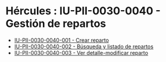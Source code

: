 # Hércules : IU\-PII\-0030\-0040 \- Gestión de repartos



* [IU\-PII\-0030\-0040\-001 \- Crear reparto](/hercules/sgi-sistema-de-gestion-de-investigacion/requisitos-y-analisis-funcional/analisis-funcional-sgi-hercules/pii-modulo-de-propiedad-industrial-e-intelectual/pii-interfaz-de-usuario/iu-pii-0030-ejecucion-economica-de-invencion/iu-pii-0030-0040-gestion-de-repartos/iu-pii-0030-0040-001-crear-reparto/index.md "/hercules/sgi-sistema-de-gestion-de-investigacion/requisitos-y-analisis-funcional/analisis-funcional-sgi-hercules/pii-modulo-de-propiedad-industrial-e-intelectual/pii-interfaz-de-usuario/iu-pii-0030-ejecucion-economica-de-invencion/iu-pii-0030-0040-gestion-de-repartos/iu-pii-0030-0040-001-crear-reparto/index.md")
* [IU\-PII\-0030\-0040\-002 \- Búsqueda y listado de repartos](/hercules/sgi-sistema-de-gestion-de-investigacion/requisitos-y-analisis-funcional/analisis-funcional-sgi-hercules/pii-modulo-de-propiedad-industrial-e-intelectual/pii-interfaz-de-usuario/iu-pii-0030-ejecucion-economica-de-invencion/iu-pii-0030-0040-gestion-de-repartos/iu-pii-0030-0040-002-busqueda-y-listado-de-repartos.md "/hercules/sgi-sistema-de-gestion-de-investigacion/requisitos-y-analisis-funcional/analisis-funcional-sgi-hercules/pii-modulo-de-propiedad-industrial-e-intelectual/pii-interfaz-de-usuario/iu-pii-0030-ejecucion-economica-de-invencion/iu-pii-0030-0040-gestion-de-repartos/iu-pii-0030-0040-002-busqueda-y-listado-de-repartos.md")
* [IU\-PII\-0030\-0040\-003 \- Ver detalle\-modificar reparto](/hercules/sgi-sistema-de-gestion-de-investigacion/requisitos-y-analisis-funcional/analisis-funcional-sgi-hercules/pii-modulo-de-propiedad-industrial-e-intelectual/pii-interfaz-de-usuario/iu-pii-0030-ejecucion-economica-de-invencion/iu-pii-0030-0040-gestion-de-repartos/iu-pii-0030-0040-003-ver-detalle-modificar-reparto/index.md "/hercules/sgi-sistema-de-gestion-de-investigacion/requisitos-y-analisis-funcional/analisis-funcional-sgi-hercules/pii-modulo-de-propiedad-industrial-e-intelectual/pii-interfaz-de-usuario/iu-pii-0030-ejecucion-economica-de-invencion/iu-pii-0030-0040-gestion-de-repartos/iu-pii-0030-0040-003-ver-detalle-modificar-reparto/index.md")




